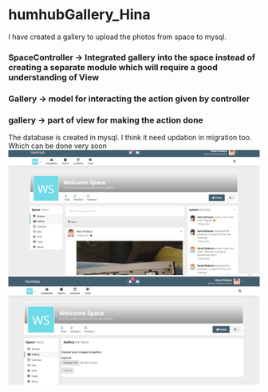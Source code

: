 # humhubGallery_Hina
I have created a gallery to upload the photos from space to mysql.
### SpaceController -> Integrated gallery into the space instead of creating a separate module which will require a good understanding of View
### Gallery -> model for interacting the action given by controller
### gallery -> part of view for making the action done
The database is created in mysql. I think it need updation in migration too. Which can be done very soon
![Alt text](gallery1.jpg "Front page")
![Alt text](gallery2.jpg "upload image")
